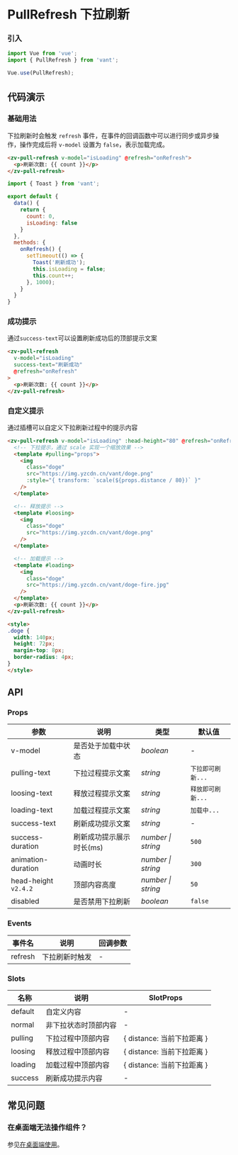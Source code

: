 # PullRefresh 下拉刷新

### 引入

```js
import Vue from 'vue';
import { PullRefresh } from 'vant';

Vue.use(PullRefresh);
```

## 代码演示

### 基础用法

下拉刷新时会触发 `refresh` 事件，在事件的回调函数中可以进行同步或异步操作，操作完成后将 `v-model` 设置为 `false`，表示加载完成。

```html
<zv-pull-refresh v-model="isLoading" @refresh="onRefresh">
  <p>刷新次数: {{ count }}</p>
</zv-pull-refresh>
```

```js
import { Toast } from 'vant';

export default {
  data() {
    return {
      count: 0,
      isLoading: false
    }
  },
  methods: {
    onRefresh() {
      setTimeout(() => {
        Toast('刷新成功');
        this.isLoading = false;
        this.count++;
      }, 1000);
    }
  }
}
```

### 成功提示

通过`success-text`可以设置刷新成功后的顶部提示文案

```html
<zv-pull-refresh
  v-model="isLoading"
  success-text="刷新成功"
  @refresh="onRefresh"
>
  <p>刷新次数: {{ count }}</p>
</zv-pull-refresh>
```

### 自定义提示

通过插槽可以自定义下拉刷新过程中的提示内容

```html
<zv-pull-refresh v-model="isLoading" :head-height="80" @refresh="onRefresh">
  <!-- 下拉提示，通过 scale 实现一个缩放效果 -->
  <template #pulling="props">
    <img
      class="doge"
      src="https://img.yzcdn.cn/vant/doge.png"
      :style="{ transform: `scale(${props.distance / 80})` }"
    />
  </template>

  <!-- 释放提示 -->
  <template #loosing>
    <img
      class="doge"
      src="https://img.yzcdn.cn/vant/doge.png"
    />
  </template>  

  <!-- 加载提示 -->
  <template #loading>
    <img
      class="doge"
      src="https://img.yzcdn.cn/vant/doge-fire.jpg"
    />
  </template>
  <p>刷新次数: {{ count }}</p>
</zv-pull-refresh>

<style>
.doge {
  width: 140px;
  height: 72px;
  margin-top: 8px;
  border-radius: 4px;
}
</style>
```

## API

### Props

| 参数 | 说明 | 类型 | 默认值 |
|------|------|------|------|
| v-model | 是否处于加载中状态 | *boolean* | - |
| pulling-text | 下拉过程提示文案 | *string* | `下拉即可刷新...` |
| loosing-text | 释放过程提示文案 | *string* | `释放即可刷新...` |
| loading-text | 加载过程提示文案 | *string* | `加载中...` |
| success-text | 刷新成功提示文案 | *string* | - |
| success-duration | 刷新成功提示展示时长(ms) | *number \| string* | `500` |
| animation-duration | 动画时长 | *number \| string* | `300` |
| head-height `v2.4.2` | 顶部内容高度 | *number \| string* | `50` |
| disabled | 是否禁用下拉刷新 | *boolean* | `false` |

### Events

| 事件名 | 说明 | 回调参数 |
|------|------|------|
| refresh | 下拉刷新时触发 | - |

### Slots

| 名称 | 说明 | SlotProps |
|------|------|------|
| default | 自定义内容 | - |
| normal | 非下拉状态时顶部内容 | - |
| pulling | 下拉过程中顶部内容 | { distance: 当前下拉距离 } |
| loosing | 释放过程中顶部内容 | { distance: 当前下拉距离 } |
| loading | 加载过程中顶部内容 | { distance: 当前下拉距离 } |
| success | 刷新成功提示内容 | - |

## 常见问题

### 在桌面端无法操作组件？

参见[在桌面端使用](#/zh-CN/quickstart#zai-zhuo-mian-duan-shi-yong)。
